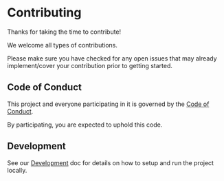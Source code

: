 # Contributing

Thanks for taking the time to contribute!

We welcome all types of contributions.

Please make sure you have checked for any open issues that may already implement/cover your contribution prior to getting started.

## Code of Conduct

This project and everyone participating in it is governed by the
[Code of Conduct](CODE_OF_CONDUCT.md).

By participating, you are expected to uphold this code.

## Development

See our [Development](DEVELOPMENT.md) doc for details on how to setup and run the project locally.
